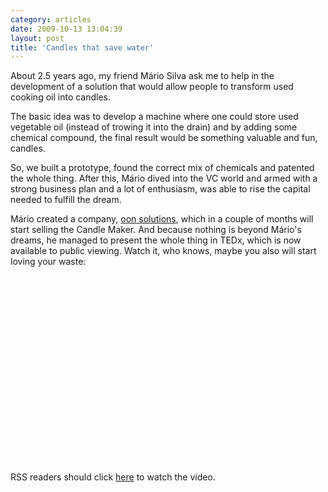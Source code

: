 ```yaml
---
category: articles
date: 2009-10-13 13:04:39
layout: post
title: 'Candles that save water'
---
```


<p>About 2.5 years ago, my friend Mário Silva ask me to help in the development of a solution that would allow people to transform used cooking oil into candles.</p>

<p>The basic idea was to develop a machine where one could store used vegetable oil (instead of trowing it into the drain) and by adding some chemical compound, the final result would be something valuable and fun, candles.</p>

<p>So, we built a prototype, found the correct mix of chemicals and patented the whole thing. After this, Mário dived into the VC world and armed with a strong business plan and a lot of enthusiasm, was able to rise the capital needed to fulfill the dream.</p>

<p>Mário created a company, <a href="http://oonsolutions.com">oon solutions</a>, which in a couple of months will start selling the Candle Maker. And because nothing is beyond Mário's dreams, he managed to present the whole thing in TEDx, which is now available to public viewing. Watch it, who knows, maybe you also will start loving your waste:</p>

<iframe title="Candles that save water" width="480" height="300" data-src="//www.youtube.com/embed/PTWbvfrS_ig" frameborder="0" allowfullscreen></iframe>

<p>RSS readers should click <a href="//joaobordalo.com/articles/2009/10/13/candles-that-save-water">here</a> to watch the video.</p>
